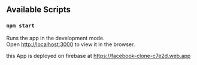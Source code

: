


## Available Scripts
### `npm start`

Runs the app in the development mode.<br />
Open [http://localhost:3000](http://localhost:3000) to view it in the browser.

this App is deployed on firebase at https://facebook-clone-c7e2d.web.app
